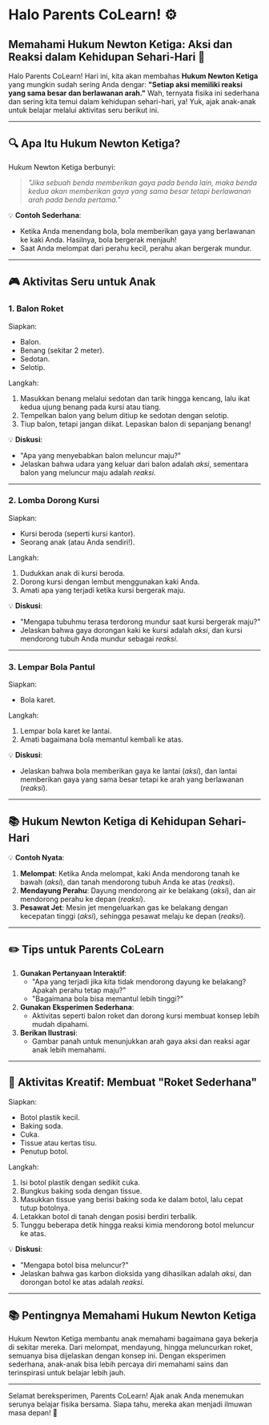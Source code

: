 # Halo Parents CoLearn! ⚙️

## Memahami **Hukum Newton Ketiga**: Aksi dan Reaksi dalam Kehidupan Sehari-Hari 🚀

Halo Parents CoLearn! Hari ini, kita akan membahas **Hukum Newton Ketiga** yang mungkin sudah sering Anda dengar: **"Setiap aksi memiliki reaksi yang sama besar dan berlawanan arah."** Wah, ternyata fisika ini sederhana dan sering kita temui dalam kehidupan sehari-hari, ya! Yuk, ajak anak-anak untuk belajar melalui aktivitas seru berikut ini.

---

## 🔍 Apa Itu Hukum Newton Ketiga?

Hukum Newton Ketiga berbunyi:

> *"Jika sebuah benda memberikan gaya pada benda lain, maka benda kedua akan memberikan gaya yang sama besar tetapi berlawanan arah pada benda pertama."*

💡 **Contoh Sederhana**:
- Ketika Anda menendang bola, bola memberikan gaya yang berlawanan ke kaki Anda. Hasilnya, bola bergerak menjauh!
- Saat Anda melompat dari perahu kecil, perahu akan bergerak mundur.

---

## 🎮 Aktivitas Seru untuk Anak

### 1. **Balon Roket**
Siapkan:
- Balon.
- Benang (sekitar 2 meter).
- Sedotan.
- Selotip.

Langkah:
1. Masukkan benang melalui sedotan dan tarik hingga kencang, lalu ikat kedua ujung benang pada kursi atau tiang.
2. Tempelkan balon yang belum ditiup ke sedotan dengan selotip.
3. Tiup balon, tetapi jangan diikat. Lepaskan balon di sepanjang benang!

💡 **Diskusi**:
- "Apa yang menyebabkan balon meluncur maju?"
- Jelaskan bahwa udara yang keluar dari balon adalah *aksi*, sementara balon yang meluncur maju adalah *reaksi*.

---

### 2. **Lomba Dorong Kursi**
Siapkan:
- Kursi beroda (seperti kursi kantor).
- Seorang anak (atau Anda sendiri!).

Langkah:
1. Dudukkan anak di kursi beroda.
2. Dorong kursi dengan lembut menggunakan kaki Anda.
3. Amati apa yang terjadi ketika kursi bergerak maju.

💡 **Diskusi**:
- "Mengapa tubuhmu terasa terdorong mundur saat kursi bergerak maju?"
- Jelaskan bahwa gaya dorongan kaki ke kursi adalah *aksi*, dan kursi mendorong tubuh Anda mundur sebagai *reaksi*.

---

### 3. **Lempar Bola Pantul**
Siapkan:
- Bola karet.

Langkah:
1. Lempar bola karet ke lantai.
2. Amati bagaimana bola memantul kembali ke atas.

💡 **Diskusi**:
- Jelaskan bahwa bola memberikan gaya ke lantai (*aksi*), dan lantai memberikan gaya yang sama besar tetapi ke arah yang berlawanan (*reaksi*).

---

## 📚 Hukum Newton Ketiga di Kehidupan Sehari-Hari

💡 **Contoh Nyata**:
1. **Melompat**: Ketika Anda melompat, kaki Anda mendorong tanah ke bawah (*aksi*), dan tanah mendorong tubuh Anda ke atas (*reaksi*).
2. **Mendayung Perahu**: Dayung mendorong air ke belakang (*aksi*), dan air mendorong perahu ke depan (*reaksi*).
3. **Pesawat Jet**: Mesin jet mengeluarkan gas ke belakang dengan kecepatan tinggi (*aksi*), sehingga pesawat melaju ke depan (*reaksi*).

---

## ✏️ Tips untuk Parents CoLearn

1. **Gunakan Pertanyaan Interaktif**:
   - "Apa yang terjadi jika kita tidak mendorong dayung ke belakang? Apakah perahu tetap maju?"
   - "Bagaimana bola bisa memantul lebih tinggi?"
2. **Gunakan Eksperimen Sederhana**:
   - Aktivitas seperti balon roket dan dorong kursi membuat konsep lebih mudah dipahami.
3. **Berikan Ilustrasi**:
   - Gambar panah untuk menunjukkan arah gaya aksi dan reaksi agar anak lebih memahami.

---

## 🌈 Aktivitas Kreatif: Membuat "Roket Sederhana"

Siapkan:
- Botol plastik kecil.
- Baking soda.
- Cuka.
- Tissue atau kertas tisu.
- Penutup botol.

Langkah:
1. Isi botol plastik dengan sedikit cuka.
2. Bungkus baking soda dengan tissue.
3. Masukkan tissue yang berisi baking soda ke dalam botol, lalu cepat tutup botolnya.
4. Letakkan botol di tanah dengan posisi berdiri terbalik.
5. Tunggu beberapa detik hingga reaksi kimia mendorong botol meluncur ke atas.

💡 **Diskusi**:
- "Mengapa botol bisa meluncur?"
- Jelaskan bahwa gas karbon dioksida yang dihasilkan adalah *aksi*, dan dorongan botol ke atas adalah *reaksi*.

---

## 📚 Pentingnya Memahami Hukum Newton Ketiga

Hukum Newton Ketiga membantu anak memahami bagaimana gaya bekerja di sekitar mereka. Dari melompat, mendayung, hingga meluncurkan roket, semuanya bisa dijelaskan dengan konsep ini. Dengan eksperimen sederhana, anak-anak bisa lebih percaya diri memahami sains dan terinspirasi untuk belajar lebih jauh.

---

Selamat bereksperimen, Parents CoLearn! Ajak anak Anda menemukan serunya belajar fisika bersama. Siapa tahu, mereka akan menjadi ilmuwan masa depan! 🌟
